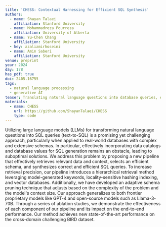 ```yaml
---
title: 'CHESS: Contextual Harnessing for Efficient SQL Synthesis'
authors:
  - name: Shayan Talaei
    affiliation: Stanford University
  - name: Mohammadreza Pourreza
    affiliation: University of Alberta
  - name: Yu-Chen Chang
    affiliation: Stanford University
  - key: azaliamirhoseini
  - name: Amin Saberi
    affiliation: Stanford University
venue: preprint
year: 2024
day: 178
has_pdf: true
doi: 2405.16755​
tags:
  - natural language processing
  - generative AI
teaser: Translating natural language questions into database queries, or text-to-SQL, is a long-standing research problem. This issue has been exacerbated in recent years due to the growing complexity of databases, driven by the increasing sizes of schemas (sets of columns and tables), values (content), and catalogs (metadata describing schemas and values) stored within them. 
materials:
  - name: CHESS
    url: https://github.com/ShayanTalaei/CHESS
    type: code
---
```

Utilizing large language models (LLMs) for transforming natural language questions into SQL queries (text-to-SQL) is a promising yet challenging approach, particularly when applied to real-world databases with complex and extensive schemas. In particular, effectively incorporating data catalogs and database values for SQL generation remains an obstacle, leading to suboptimal solutions. We address this problem by proposing a new pipeline that effectively retrieves relevant data and context, selects an efficient schema, and synthesizes correct and efficient SQL queries. To increase retrieval precision, our pipeline introduces a hierarchical retrieval method leveraging model-generated keywords, locality-sensitive hashing indexing, and vector databases. Additionally, we have developed an adaptive schema pruning technique that adjusts based on the complexity of the problem and the model's context size. Our approach generalizes to both frontier proprietary models like GPT-4 and open-source models such as Llama-3-70B. Through a series of ablation studies, we demonstrate the effectiveness of each component of our pipeline and its impact on the end-to-end performance. Our method achieves new state-of-the-art performance on the cross-domain challenging BIRD dataset.
